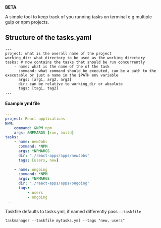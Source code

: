 **BETA**

A simple tool to keep track of you running tasks on terminal e.g multiple gulp or npm projects.

## Structure of the tasks.yaml
```ymal
---
project: what is the overall name of the project
working_dir: what directory to be used as the working directory
tasks: # now contains the tasks that should be run concurrently
	- name: what is the name of the of the task
	  command: what command should be executed, can be a path to the executable or just a name in the $PATH env variable
	  args: [arg1, arg2, arg3]
	  dir: can be relative to working_dir or absolute
	  tags: [tag1, tag2]
...
```

#### Example yml file
```yaml
---
project: React applications
NPM:
	command: &NPM npm
    args: &NPMARGS [run, build]  
tasks:
	- name: newJobs
	  command: *NPM
	  args: *NPMARGS
	  dir: "./react-apps/apps/newJobs"
	  tags: [users, new]
					  
	- name: ongoing
	  command: *NPM
	  args: *NPMARGS
	  dir: "./react-apps/apps/ongoing"
	  tags:
		  - users
		  - ongoing
...
```

Taskfile defaults to tasks.yml, if named differently pass `--taskfile`

`taskmanager --taskfile mytasks.yml --tags "new, users"`

